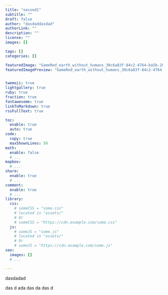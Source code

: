 ```yaml
---
title: "second1"
subtitle: ""
draft: false
author: "dasdaddasdad"
authorLink: ""
description: ""
license: ""
images: []

tags: []
categories: []

featuredImage: "GameRed_earth_without_humans_30c6a83f-84c2-4764-ba5b-206e3e335fdb.png"
featuredImagePreview: "GameRed_earth_without_humans_30c6a83f-84c2-4764-ba5b-206e3e335fdb.png"


twemoji: true
lightgallery: true
ruby: true
fraction: true
fontawesome: true
linkToMarkdown: true
rssFullText: true

toc:
  enable: true
  auto: true
code:
  copy: true
  maxShownLines: 50
math:
  enable: false
  # ...
mapbox:
  # ...
share:
  enable: true
  # ...
comment:
  enable: true
  # ...
library:
  css:
    # someCSS = "some.css"
    # located in "assets/"
    # Or
    # someCSS = "https://cdn.example.com/some.css"
  js:
    # someJS = "some.js"
    # located in "assets/"
    # Or
    # someJS = "https://cdn.example.com/some.js"
seo:
  images: []
  # ...

---
```

dasdadad

das
d
ada
das
da
das
d